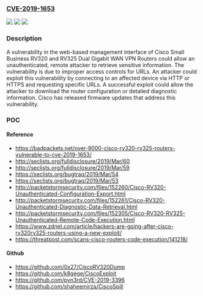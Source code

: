 ### [CVE-2019-1653](https://cve.mitre.org/cgi-bin/cvename.cgi?name=CVE-2019-1653)
![](https://img.shields.io/static/v1?label=Product&message=Cisco%20Small%20Business%20RV%20Series%20Router%20Firmware%20&color=blue)
![](https://img.shields.io/static/v1?label=Version&message=n%2Fa&color=blue)
![](https://img.shields.io/static/v1?label=Vulnerability&message=CWE-284&color=brighgreen)

### Description

A vulnerability in the web-based management interface of Cisco Small Business RV320 and RV325 Dual Gigabit WAN VPN Routers could allow an unauthenticated, remote attacker to retrieve sensitive information. The vulnerability is due to improper access controls for URLs. An attacker could exploit this vulnerability by connecting to an affected device via HTTP or HTTPS and requesting specific URLs. A successful exploit could allow the attacker to download the router configuration or detailed diagnostic information. Cisco has released firmware updates that address this vulnerability.

### POC

#### Reference
- https://badpackets.net/over-9000-cisco-rv320-rv325-routers-vulnerable-to-cve-2019-1653/
- http://seclists.org/fulldisclosure/2019/Mar/60
- http://seclists.org/fulldisclosure/2019/Mar/59
- https://seclists.org/bugtraq/2019/Mar/54
- https://seclists.org/bugtraq/2019/Mar/53
- http://packetstormsecurity.com/files/152260/Cisco-RV320-Unauthenticated-Configuration-Export.html
- http://packetstormsecurity.com/files/152261/Cisco-RV320-Unauthenticated-Diagnostic-Data-Retrieval.html
- http://packetstormsecurity.com/files/152305/Cisco-RV320-RV325-Unauthenticated-Remote-Code-Execution.html
- https://www.zdnet.com/article/hackers-are-going-after-cisco-rv320rv325-routers-using-a-new-exploit/
- https://threatpost.com/scans-cisco-routers-code-execution/141218/

#### Github
- https://github.com/0x27/CiscoRV320Dump
- https://github.com/k8gege/CiscoExploit
- https://github.com/pyn3rd/CVE-2019-3396
- https://github.com/shaheemirza/CiscoSpill

